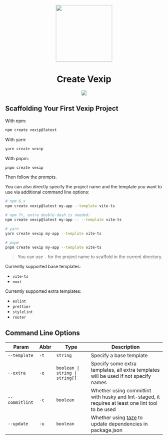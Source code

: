 <p align="center">
  <a href="https://www.vexipui.com/" target="_blank" rel="noopener noreferrer">
    <img src="./templates/vite-ts/public/vexip-ui.svg" style="width: 180px;" />
  </a>
</p>

<h1 align="center">Create Vexip</h1>

<p align="center">
  <img src="https://img.shields.io/github/package-json/v/vexip-ui/create-vexip" />
</p>

## Scaffolding Your First Vexip Project

With npm:

```sh
npm create vexip@latest
```

With yarn:

```sh
yarn create vexip
```

With pnpm:

```sh
pnpm create vexip
```

Then follow the prompts.

You can also directly specify the project name and the template you want to use via additional command line options:

```sh
# npm 6.x
npm create vexip@latest my-app --template vite-ts

# npm 7+, extra double-dash is needed:
npm create vexip@latest my-app -- --template vite-ts

# yarn
yarn create vexip my-app --template vite-ts

# pnpm
pnpm create vexip my-app --template vite-ts
```

> You can use `.` for the project name to scaffold in the current directory.

Currently supported base templates:

- `vite-ts`
- `nuxt`

Currently supported extra templates:

- `eslint`
- `prettier`
- `stylelint`
- `router`

## Command Line Options

| Param          | Abbr | Type                            | Description                                                                                        |
| -------------- | ---- | ------------------------------- | -------------------------------------------------------------------------------------------------- |
| `--template`   | `-t` | `string`                        | Specify a base template                                                                            |
| `--extra`      | `-e` | `boolean \| string \| string[]` | Specify some extra templates, all extra templates will be used if not specify names                |
| `--commitlint` | `-c` | `boolean`                       | Whether using commitlint with husky and lint-staged, it requires at least one lint tool to be used |
| `--update`     | `-u` | `boolean`                       | Whether using [taze](https://github.com/antfu/taze) to update dependencies in package.json         |
